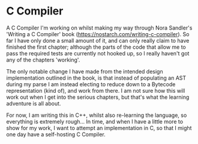 # C Compiler

A C Compiler I'm working on whilst making my way through Nora Sandler's 'Writing a C Compiler' book (https://nostarch.com/writing-c-compiler).  So far I have only done a small amount of it, and can only really claim to have finished the first chapter; although the parts of the code that allow me to pass the required tests are currently not hooked up, so I really haven't got any of the chapters 'working'.

The only notable change I have made from the intended design implementation outlined in the book, is that instead of populating an AST during my parse I am instead electing to reduce down to a Bytecode representation (kind of), and work from there.  I am not sure how this will work out when I get into the serious chapters, but that's what the learning adventure is all about.

For now, I am writing this in C++, whilst also re-learning the language, so everything is extremely rough... In time, and when I have a little more to show for my work, I want to attempt an implementation in C, so that I might one day have a self-hosting C Compiler.
